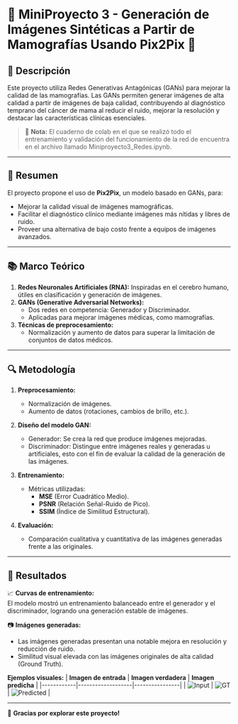 # 🌟 **MiniProyecto 3 - Generación de Imágenes Sintéticas a Partir de Mamografías Usando Pix2Pix** 🌟

## 📑 **Descripción**
Este proyecto utiliza Redes Generativas Antagónicas (GANs) para mejorar la calidad de las mamografías. Las GANs permiten generar imágenes de alta calidad a partir de imágenes de baja calidad, contribuyendo al diagnóstico temprano del cáncer de mama al reducir el ruido, mejorar la resolución y destacar las características clínicas esenciales.

> :memo: **Nota:** El cuaderno de colab en el que se realizó todo el entrenamiento y validación del funcionamiento de la red de encuentra en el archivo llamado Miniproyecto3_Redes.ipynb.

---

## 🧠 **Resumen**
El proyecto propone el uso de **Pix2Pix**, un modelo basado en GANs, para:
- Mejorar la calidad visual de imágenes mamográficas.
- Facilitar el diagnóstico clínico mediante imágenes más nítidas y libres de ruido.
- Proveer una alternativa de bajo costo frente a equipos de imágenes avanzados.

---

## 📚 **Marco Teórico**
1. **Redes Neuronales Artificiales (RNA):** Inspiradas en el cerebro humano, útiles en clasificación y generación de imágenes.
2. **GANs (Generative Adversarial Networks):**  
   - Dos redes en competencia: Generador y Discriminador.  
   - Aplicadas para mejorar imágenes médicas, como mamografías.
3. **Técnicas de preprocesamiento:**  
   - Normalización y aumento de datos para superar la limitación de conjuntos de datos médicos.

---

## 🔍 **Metodología**
1. **Preprocesamiento:**  
   - Normalización de imágenes.  
   - Aumento de datos (rotaciones, cambios de brillo, etc.).  

2. **Diseño del modelo GAN:**  
   - Generador: Se crea la red que produce imágenes mejoradas.  
   - Discriminador: Distingue entre imágenes reales y generadas u artificiales, esto con el fin de evaluar la calidad de la generación de las imágenes.

3. **Entrenamiento:**  
   - Métricas utilizadas:  
     - **MSE** (Error Cuadrático Medio).  
     - **PSNR** (Relación Señal-Ruido de Pico).  
     - **SSIM** (Índice de Similitud Estructural).  

4. **Evaluación:**  
   - Comparación cualitativa y cuantitativa de las imágenes generadas frente a las originales.

---

## 🌟 **Resultados**
📈 **Curvas de entrenamiento:**  
El modelo mostró un entrenamiento balanceado entre el generador y el discriminador, logrando una generación estable de imágenes.

📷 **Imágenes generadas:**  
- Las imágenes generadas presentan una notable mejora en resolución y reducción de ruido.  
- Similitud visual elevada con las imágenes originales de alta calidad (Ground Truth).

**Ejemplos visuales:**
| **Imagen de entrada**  | **Imagen verdadera**  | **Imagen predicha**  |
|------------|-------------------|----------------|
| ![Input](input_example.jpg) | ![GT](ground_truth.jpg) | ![Predicted](predicted_example.jpg) |

---

🎉 **Gracias por explorar este proyecto!**  

